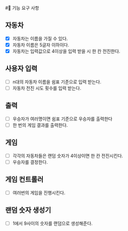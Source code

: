 #🚀 기능 요구 사항

## 자동차
- [x] 자동차는 이름을 가질 수 있다.
- [x] 자동차 이름은 5글자 이하이다.
- [x] 자동차는 입력값으로 4이상을 입력 받을 시 한 칸 전진한다.

## 사용자 입력
- [ ] n대의 자동차 이름을 쉼표 기준으로 입력 받는다.
- [ ] 자동차 전진 시도 횟수를 입력 받는다.

## 출력
- [ ] 우승자가 여러명이면 쉼표 기준으로 우승자를 출력한다
- [ ] 한 번의 게임 결과를 출력한다.

## 게임 
- [ ] 각각의 자동차들은 랜덤 숫자가 4이상이면 한 칸 전진시킨다.
- [ ] 우승자를 결정한다.

## 게임 컨트롤러
- [ ] 여러번의 게임을 진행시킨다.

## 랜덤 숫자 생성기
- [ ] 1에서 9사이의 숫자를 랜덤으로 생성해준다.


